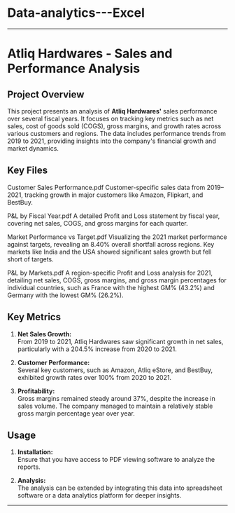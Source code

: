 # Data-analytics---Excel


---

# Atliq Hardwares - Sales and Performance Analysis

## Project Overview

This project presents an analysis of **Atliq Hardwares'** sales performance over several fiscal years. It focuses on tracking key metrics such as net sales, cost of goods sold (COGS), gross margins, and growth rates across various customers and regions. The data includes performance trends from 2019 to 2021, providing insights into the company's financial growth and market dynamics.

## Key Files


Customer Sales Performance.pdf
Customer-specific sales data from 2019–2021, tracking growth in major customers like Amazon, Flipkart, and BestBuy.

P&L by Fiscal Year.pdf
A detailed Profit and Loss statement by fiscal year, covering net sales, COGS, and gross margins for each quarter.

Market Performance vs Target.pdf
Visualizing the 2021 market performance against targets, revealing an 8.40% overall shortfall across regions. Key markets like India and the USA showed significant sales growth but fell short of targets.

P&L by Markets.pdf
A region-specific Profit and Loss analysis for 2021, detailing net sales, COGS, gross margins, and gross margin percentages for individual countries, such as France with the highest GM% (43.2%) and Germany with the lowest GM% (26.2%).

## Key Metrics

1. **Net Sales Growth:**  
   From 2019 to 2021, Atliq Hardwares saw significant growth in net sales, particularly with a 204.5% increase from 2020 to 2021.

2. **Customer Performance:**  
   Several key customers, such as Amazon, Atliq eStore, and BestBuy, exhibited growth rates over 100% from 2020 to 2021.

3. **Profitability:**  
   Gross margins remained steady around 37%, despite the increase in sales volume. The company managed to maintain a relatively stable gross margin percentage year over year.

## Usage

1. **Installation:**  
   Ensure that you have access to PDF viewing software to analyze the reports.
   
2. **Analysis:**  
   The analysis can be extended by integrating this data into spreadsheet software or a data analytics platform for deeper insights.


---

